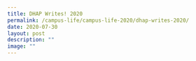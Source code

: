 ```yaml
---
title: DHAP Writes! 2020
permalink: /campus-life/campus-life-2020/dhap-writes-2020/
date: 2020-07-30
layout: post
description: ""
image: ""
---
```

